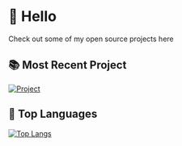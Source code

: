 # 👋 Hello
Check out some of my open source projects here
## 📚 Most Recent Project
[![Project](https://github-readme-stats.vercel.app/api/pin/?username=Titan2022&repo=Titan-Processing&theme=radical)](#)
## 📘 Top Languages
[![Top Langs](https://github-readme-stats-nekiwo.vercel.app/api/top-langs/?username=nekiwo&theme=radical&exclude_repo=github-readme-stats,frc-place-2023,obsidian,delete,StonksCord-heroku,DCSHeroku,nekiwo-dev-games,untitled-strategy-game,Illustrate.CS&hide=html,css,ShaderLab,hlsl,glsl,Objective-C,lua,Procfile&langs_count=6&layout=donut)](#)
